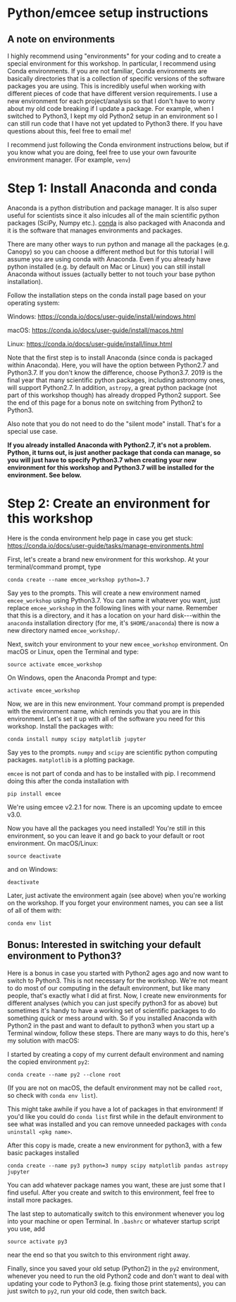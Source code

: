 # Python/emcee setup instructions

## A note on environments

I highly recommend using "environments" for your coding and to create a special environment for this workshop. In particular, I recommend using Conda environments. If you are not familiar, Conda environments are basically directories that is a collection of specific versions of the software packages you are using. This is incredibly useful when working with different pieces of code that have different version requirements. I use a new environment for each project/analysis so that I don't have to worry about my old code breaking if I update a package. For example, when I switched to Python3, I kept my old Python2 setup in an environment so I can still run code that I have not yet updated to Python3 there. If you have questions about this, feel free to email me!

I recommend just following the Conda environment instructions below, but if you know what you are doing, feel free to use your own favourite environment manager. (For example, `venv`)

# Step 1: Install Anaconda and conda

Anaconda is a python distribution and package manager. It is also super useful for scientists since it also inlcudes all of the main scientific python packages (SciPy, Numpy etc.). [conda](https://conda.io/docs/index.html) is also packaged with Anaconda and it is the software that manages environments and packages. 

There are many other ways to run python and manage all the packages (e.g. Canopy) so you can choose a different method but for this tutorial I will assume you are using conda with Anaconda. Even if you already have python installed (e.g. by default on Mac or Linux) you can still install Anaconda without issues (actually better to not touch your base python installation).

Follow the installation steps on the conda install page based on your operating system:

Windows: https://conda.io/docs/user-guide/install/windows.html

macOS: https://conda.io/docs/user-guide/install/macos.html

Linux: https://conda.io/docs/user-guide/install/linux.html

Note that the first step is to install Anaconda (since conda is packaged within Anaconda). Here, you will have the option between Python2.7 and Python3.7. If you don't know the difference, choose Python3.7. 2019 is the final year that many scientific python packages, including astronomy ones, will support Python2.7. In addition, `astropy`, a great python package (not part of this workshop though) has already dropped Python2 support. See the end of this page for a bonus note on switching from Python2 to Python3.

Also note that you do not need to do the "silent mode" install. That's for a special use case.

**If you already installed Anaconda with Python2.7, it's not a problem. Python, it turns out, is just another package that conda can manage, so you will just have to specify Python3.7 when creating your new environment for this workshop and Python3.7 will be installed for the environment. See below.**

# Step 2: Create an environment for this workshop

Here is the conda environment help page in case you get stuck: https://conda.io/docs/user-guide/tasks/manage-environments.html

First, let's create a brand new environment for this workshop. At your terminal/command prompt, type
```
conda create --name emcee_workshop python=3.7
```
Say yes to the prompts. This will create a new environment named `emcee_workshop` using Python3.7. You can name it whatever you want, just replace `emcee_workshop` in the following lines with your name. Remember that this is a directory, and it has a location on your hard disk---within the `anaconda` installation directory (for me, it's `$HOME/anaconda`) there is now a new directory named `emcee_workshop/`.

Next, switch your environment to your new `emcee_workshop` environment. On macOS or Linux, open the Terminal and type:
```
source activate emcee_workshop
```
On Windows, open the Anaconda Prompt and type:
```
activate emcee_workshop
```

Now, we are in this new environment. Your command prompt is prepended with the environment name, which reminds you that you are in this environment. Let's set it up with all of the software you need for this workshop. Install the packages with:
```
conda install numpy scipy matplotlib jupyter
```
Say yes to the prompts. `numpy` and `scipy` are scientific python computing packages. `matplotlib` is a plotting package.

`emcee` is not part of conda and has to be installed with pip. I recommend doing this after the conda installation with
```
pip install emcee
```
We're using emcee v2.2.1 for now. There is an upcoming update to emcee v3.0.

Now you have all the packages you need installed! You're still in this environment, so you can leave it and go back to your default or root environment. On macOS/Linux:
```
source deactivate
```
and on Windows:
```
deactivate
```

Later, just activate the environment again (see above) when you're working on the workshop. If you forget your environment names, you can see a list of all of them with:
```
conda env list
```

## Bonus: Interested in switching your default environment to Python3?

Here is a bonus in case you started with Python2 ages ago and now want to switch to Python3. This is not necessary for the workshop. We're not meant to do most of our computing in the default environment, but like many people, that's exactly what I did at first. Now, I create new environments for different analyses (which you can just specify python3 for as above) but sometimes it's handy to have a working set of scientific packages to do something quick or mess around with. So if you installed Anaconda with Python2 in the past and want to default to python3 when you start up a Terminal window, follow these steps. There are many ways to do this, here's my solution with macOS:

I started by creating a copy of my current default environment and naming the copied environment `py2`:
```
conda create --name py2 --clone root
```
(If you are not on macOS, the default environment may not be called `root`, so check with `conda env list`).

This might take awhile if you have a lot of packages in that environment! If you'd like you could do `conda list` first while in the default environment to see what was installed and you can remove unneeded packages with `conda uninstall <pkg name>`.

After this copy is made, create a new environment for python3, with a few basic packages installed
```
conda create --name py3 python=3 numpy scipy matplotlib pandas astropy jupyter
```
You can add whatever package names you want, these are just some that I find useful. After you create and switch to this environment, feel free to install more packages.

The last step to automatically switch to this environment whenever you log into your machine or open Terminal. In `.bashrc` or whatever startup script you use, add
```
source activate py3
```
near the end so that you switch to this environment right away. 

Finally, since you saved your old setup (Python2) in the `py2` environment, whenever you need to run the old Python2 code and don't want to deal with updating your code to Python3 (e.g. fixing those print statements), you can just switch to `py2`, run your old code, then switch back.
